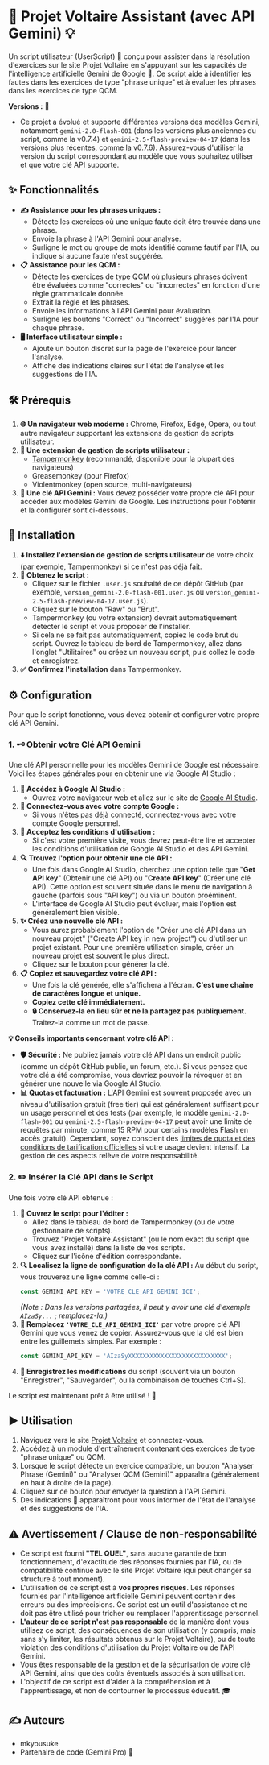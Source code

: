 # 🤖 Projet Voltaire Assistant (avec API Gemini) 💡

Un script utilisateur (UserScript) 📜 conçu pour assister dans la résolution d'exercices sur le site Projet Voltaire en s'appuyant sur les capacités de l'intelligence artificielle Gemini de Google 🧠. Ce script aide à identifier les fautes dans les exercices de type "phrase unique" et à évaluer les phrases dans les exercices de type QCM.

**Versions :** 🔄
* Ce projet a évolué et supporte différentes versions des modèles Gemini, notamment `gemini-2.0-flash-001` (dans les versions plus anciennes du script, comme la v0.7.4) et `gemini-2.5-flash-preview-04-17` (dans les versions plus récentes, comme la v0.7.6). Assurez-vous d'utiliser la version du script correspondant au modèle que vous souhaitez utiliser et que votre clé API supporte.

## ✨ Fonctionnalités

* **✍️ Assistance pour les phrases uniques :**
    * Détecte les exercices où une unique faute doit être trouvée dans une phrase.
    * Envoie la phrase à l'API Gemini pour analyse.
    * Surligne le mot ou groupe de mots identifié comme fautif par l'IA, ou indique si aucune faute n'est suggérée.
* **📋 Assistance pour les QCM :**
    * Détecte les exercices de type QCM où plusieurs phrases doivent être évaluées comme "correctes" ou "incorrectes" en fonction d'une règle grammaticale donnée.
    * Extrait la règle et les phrases.
    * Envoie les informations à l'API Gemini pour évaluation.
    * Surligne les boutons "Correct" ou "Incorrect" suggérés par l'IA pour chaque phrase.
* **🖥️ Interface utilisateur simple :**
    * Ajoute un bouton discret sur la page de l'exercice pour lancer l'analyse.
    * Affiche des indications claires sur l'état de l'analyse et les suggestions de l'IA.

## 🛠️ Prérequis

1.  **🌐 Un navigateur web moderne :** Chrome, Firefox, Edge, Opera, ou tout autre navigateur supportant les extensions de gestion de scripts utilisateur.
2.  **🧩 Une extension de gestion de scripts utilisateur :**
    * [Tampermonkey](https://www.tampermonkey.net/) (recommandé, disponible pour la plupart des navigateurs)
    * Greasemonkey (pour Firefox)
    * Violentmonkey (open source, multi-navigateurs)
3.  **🔑 Une clé API Gemini :** Vous devez posséder votre propre clé API pour accéder aux modèles Gemini de Google. Les instructions pour l'obtenir et la configurer sont ci-dessous.

## 🚀 Installation

1.  **⬇️ Installez l'extension de gestion de scripts utilisateur** de votre choix (par exemple, Tampermonkey) si ce n'est pas déjà fait.
2.  **📂 Obtenez le script :**
    * Cliquez sur le fichier `.user.js` souhaité de ce dépôt GitHub (par exemple, `version_gemini-2.0-flash-001.user.js` ou `version_gemini-2.5-flash-preview-04-17.user.js`).
    * Cliquez sur le bouton "Raw" ou "Brut".
    * Tampermonkey (ou votre extension) devrait automatiquement détecter le script et vous proposer de l'installer.
    * Si cela ne se fait pas automatiquement, copiez le code brut du script. Ouvrez le tableau de bord de Tampermonkey, allez dans l'onglet "Utilitaires" ou créez un nouveau script, puis collez le code et enregistrez.
3.  **✅ Confirmez l'installation** dans Tampermonkey.

## ⚙️ Configuration

Pour que le script fonctionne, vous devez obtenir et configurer votre propre clé API Gemini.

### 1. 🗝️ Obtenir votre Clé API Gemini

Une clé API personnelle pour les modèles Gemini de Google est nécessaire. Voici les étapes générales pour en obtenir une via Google AI Studio :

1.  **🔗 Accédez à Google AI Studio :**
    * Ouvrez votre navigateur web et allez sur le site de [Google AI Studio](https://aistudio.google.com/).
2.  **👤 Connectez-vous avec votre compte Google :**
    * Si vous n'êtes pas déjà connecté, connectez-vous avec votre compte Google personnel.
3.  **📜 Acceptez les conditions d'utilisation :**
    * Si c'est votre première visite, vous devrez peut-être lire et accepter les conditions d'utilisation de Google AI Studio et des API Gemini.
4.  **🔍 Trouvez l'option pour obtenir une clé API :**
    * Une fois dans Google AI Studio, cherchez une option telle que "**Get API key**" (Obtenir une clé API) ou "**Create API key**" (Créer une clé API). Cette option est souvent située dans le menu de navigation à gauche (parfois sous "API key") ou via un bouton proéminent.
    * L'interface de Google AI Studio peut évoluer, mais l'option est généralement bien visible.
5.  **✨ Créez une nouvelle clé API :**
    * Vous aurez probablement l'option de "Créer une clé API dans un nouveau projet" ("Create API key in new project") ou d'utiliser un projet existant. Pour une première utilisation simple, créer un nouveau projet est souvent le plus direct.
    * Cliquez sur le bouton pour générer la clé.
6.  **📋 Copiez et sauvegardez votre clé API :**
    * Une fois la clé générée, elle s'affichera à l'écran. **C'est une chaîne de caractères longue et unique.**
    * **Copiez cette clé immédiatement.**
    * **🔒 Conservez-la en lieu sûr et ne la partagez pas publiquement.** Traitez-la comme un mot de passe.

**💡 Conseils importants concernant votre clé API :**

* **🛡️ Sécurité :** Ne publiez jamais votre clé API dans un endroit public (comme un dépôt GitHub public, un forum, etc.). Si vous pensez que votre clé a été compromise, vous devriez pouvoir la révoquer et en générer une nouvelle via Google AI Studio.
* **📊 Quotas et facturation :** L'API Gemini est souvent proposée avec un niveau d'utilisation gratuit (free tier) qui est généralement suffisant pour un usage personnel et des tests (par exemple, le modèle `gemini-2.0-flash-001` ou `gemini-2.5-flash-preview-04-17` peut avoir une limite de requêtes par minute, comme 15 RPM pour certains modèles Flash en accès gratuit). Cependant, soyez conscient des [limites de quota et des conditions de tarification officielles](https://ai.google.dev/pricing) si votre usage devient intensif. La gestion de ces aspects relève de votre responsabilité.

### 2. ✏️ Insérer la Clé API dans le Script

Une fois votre clé API obtenue :

1.  **📂 Ouvrez le script pour l'éditer :**
    * Allez dans le tableau de bord de Tampermonkey (ou de votre gestionnaire de scripts).
    * Trouvez "Projet Voltaire Assistant" (ou le nom exact du script que vous avez installé) dans la liste de vos scripts.
    * Cliquez sur l'icône d'édition correspondante.
2.  **🔍 Localisez la ligne de configuration de la clé API :**
    Au début du script, vous trouverez une ligne comme celle-ci :
    ```javascript
    const GEMINI_API_KEY = 'VOTRE_CLE_API_GEMINI_ICI';
    ```
    *(Note : Dans les versions partagées, il peut y avoir une clé d'exemple `AIzaSy...` ; remplacez-la.)*
3.  **🔄 Remplacez `'VOTRE_CLE_API_GEMINI_ICI'`** par votre propre clé API Gemini que vous venez de copier. Assurez-vous que la clé est bien entre les guillemets simples.
    Par exemple :
    ```javascript
    const GEMINI_API_KEY = 'AIzaSyXXXXXXXXXXXXXXXXXXXXXXXXXXX';
    ```
4.  **💾 Enregistrez les modifications** du script (souvent via un bouton "Enregistrer", "Sauvegarder", ou la combinaison de touches Ctrl+S).

Le script est maintenant prêt à être utilisé ! 🎉

## ▶️ Utilisation

1.  Naviguez vers le site [Projet Voltaire](https://www.projet-voltaire.fr/) et connectez-vous.
2.  Accédez à un module d'entraînement contenant des exercices de type "phrase unique" ou QCM.
3.  Lorsque le script détecte un exercice compatible, un bouton "Analyser Phrase (Gemini)" ou "Analyser QCM (Gemini)" apparaîtra (généralement en haut à droite de la page).
4.  Cliquez sur ce bouton pour envoyer la question à l'API Gemini.
5.  Des indications 💬 apparaîtront pour vous informer de l'état de l'analyse et des suggestions de l'IA.

## ⚠️ Avertissement / Clause de non-responsabilité

* Ce script est fourni **"TEL QUEL"**, sans aucune garantie de bon fonctionnement, d'exactitude des réponses fournies par l'IA, ou de compatibilité continue avec le site Projet Voltaire (qui peut changer sa structure à tout moment).
* L'utilisation de ce script est à **vos propres risques**. Les réponses fournies par l'intelligence artificielle Gemini peuvent contenir des erreurs ou des imprécisions. Ce script est un outil d'assistance et ne doit pas être utilisé pour tricher ou remplacer l'apprentissage personnel.
* **L'auteur de ce script n'est pas responsable** de la manière dont vous utilisez ce script, des conséquences de son utilisation (y compris, mais sans s'y limiter, les résultats obtenus sur le Projet Voltaire), ou de toute violation des conditions d'utilisation du Projet Voltaire ou de l'API Gemini.
* Vous êtes responsable de la gestion et de la sécurisation de votre clé API Gemini, ainsi que des coûts éventuels associés à son utilisation.
* L'objectif de ce script est d'aider à la compréhension et à l'apprentissage, et non de contourner le processus éducatif. 🎓

## ✍️ Auteurs

* mkyousuke
* Partenaire de code (Gemini Pro) 🤖